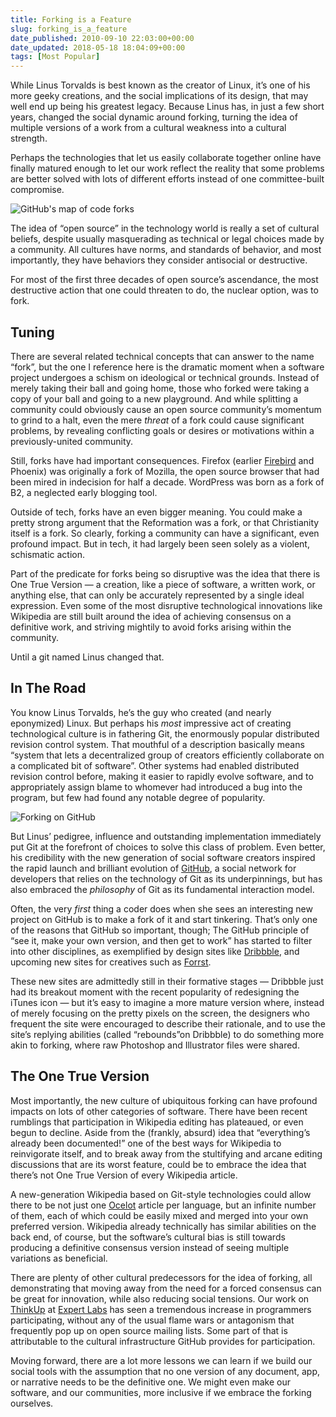 ```yaml
---
title: Forking is a Feature
slug: forking_is_a_feature
date_published: 2010-09-10 22:03:00+00:00
date_updated: 2018-05-18 18:04:09+00:00
tags: [Most Popular]
---
```

While Linus Torvalds is best known as the creator of Linux, it’s one of his more geeky creations, and the social implications of its design, that may well end up being his greatest legacy. Because Linus has, in just a few short years, changed the social dynamic around forking, turning the idea of multiple versions of a work from a cultural weakness into a cultural strength.

Perhaps the technologies that let us easily collaborate together online have finally matured enough to let our work reflect the reality that some problems are better solved with lots of different efforts instead of one committee-built compromise.

![GitHub's map of code forks](https://cdn.glitch.global/c4e475b2-a54e-47e0-973c-ed0bd1b46262/github-fork-map.png?v=1670812703180)

The idea of “open source” in the technology world is really a set of cultural beliefs, despite usually masquerading as technical or legal choices made by a community. All cultures have norms, and standards of behavior, and most importantly, they have behaviors they consider antisocial or destructive.

For most of the first three decades of open source’s ascendance, the most destructive action that one could threaten to do, the nuclear option, was to fork.

## Tuning

There are several related technical concepts that can answer to the name “fork”, but the one I reference here is the dramatic moment when a software project undergoes a schism on ideological or technical grounds. Instead of merely taking their ball and going home, those who forked were taking a copy of your ball and going to a new playground. And while splitting a community could obviously cause an open source community’s momentum to grind to a halt, even the mere *threat* of a fork could cause significant problems, by revealing conflicting goals or desires or motivations within a previously-united community.

Still, forks have had important consequences. Firefox (earlier [Firebird](/2003/07/upon_the_demise) and Phoenix) was originally a fork of Mozilla, the open source browser that had been mired in indecision for half a decade. WordPress was born as a fork of B2, a neglected early blogging tool.

Outside of tech, forks have an even bigger meaning. You could make a pretty strong argument that the Reformation was a fork, or that Christianity itself is a fork. So clearly, forking a community can have a significant, even profound impact. But in tech, it had largely been seen solely as a violent, schismatic action.

Part of the predicate for forks being so disruptive was the idea that there is One True Version — a creation, like a piece of software, a written work, or anything else, that can only be accurately represented by a single ideal expression. Even some of the most disruptive technological innovations like Wikipedia are still built around the idea of achieving consensus on a definitive work, and striving mightily to avoid forks arising within the community.

Until a git named Linus changed that.

## In The Road

You know Linus Torvalds, he’s the guy who created (and nearly eponymized) Linux. But perhaps his *most* impressive act of creating technological culture is in fathering Git, the enormously popular distributed revision control system. That mouthful of a description basically means “system that lets a decentralized group of creators efficiently collaborate on a complicated bit of software”. Other systems had enabled distributed revision control before, making it easier to rapidly evolve software, and to appropriately assign blame to whomever had introduced a bug into the program, but few had found any notable degree of popularity.

![Forking on GitHub](https://cdn.glitch.global/c4e475b2-a54e-47e0-973c-ed0bd1b46262/github-fork.png?v=1670812734225)

But Linus’ pedigree, influence and outstanding implementation immediately put Git at the forefront of choices to solve this class of problem. Even better, his credibility with the new generation of social software creators inspired the rapid launch and brilliant evolution of [GitHub](http://github.com/), a social network for developers that relies on the technology of Git as its underpinnings, but has also embraced the *philosophy* of Git as its fundamental interaction model.

Often, the very *first* thing a coder does when she sees an interesting new project on GitHub is to make a fork of it and start tinkering. That’s only one of the reasons that GitHub so important, though; The GitHub principle of “see it, make your own version, and then get to work” has started to filter into other disciplines, as exemplified by design sites like [Dribbble](http://dribbble.com/), and upcoming new sites for creatives such as [Forrst](http://forrst.com/).

These new sites are admittedly still in their formative stages — Dribbble just had its breakout moment with the recent popularity of redesigning the iTunes icon — but it’s easy to imagine a more mature version where, instead of merely focusing on the pretty pixels on the screen, the designers who frequent the site were encouraged to describe their rationale, and to use the site’s replying abilities (called “rebounds”on Dribbble) to do something more akin to forking, where raw Photoshop and Illustrator files were shared.

## The One True Version

Most importantly, the new culture of ubiquitous forking can have profound impacts on lots of other categories of software. There have been recent rumblings that participation in Wikipedia editing has plateaued, or even begun to decline. Aside from the (frankly, absurd) idea that “everything’s already been documented!” one of the best ways for Wikipedia to reinvigorate itself, and to break away from the stultifying and arcane editing discussions that are its worst feature, could be to embrace the idea that there’s not One True Version of every Wikipedia article.

A new-generation Wikipedia based on Git-style technologies could allow there to be not just one [Ocelot](http://en.wikipedia.org/wiki/Ocelot) article per language, but an infinite number of them, each of which could be easily mixed and merged into your own preferred version. Wikipedia already technically has similar abilities on the back end, of course, but the software’s cultural bias is still towards producing a definitive consensus version instead of seeing multiple variations as beneficial.

There are plenty of other cultural predecessors for the idea of forking, all demonstrating that moving away from the need for a forced consensus can be great for innovation, while also reducing social tensions. Our work on [ThinkUp](http://github.com/ginatrapani/ThinkUp) at [Expert Labs](http://expertlabs.org/) has seen a tremendous increase in programmers participating, without any of the usual flame wars or antagonism that frequently pop up on open source mailing lists. Some part of that is attributable to the cultural infrastructure GitHub provides for participation.

Moving forward, there are a lot more lessons we can learn if we build our social tools with the assumption that no one version of any document, app, or narrative needs to be the definitive one. We might even make our software, and our communities, more inclusive if we embrace the forking ourselves.
